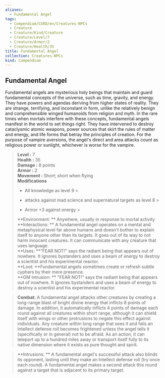 ```yaml
---
aliases:
  - Fundamental Angel
tags:
  - Compendium/CSRD/en/Creatures-NPCs
  - Creature
  - Creature/Kind/Creature
  - Creature/Level/7
  - Creature/Armor/2
  - Creature/Health/35
title: Fundamental Angel
collection: Creatures-NPCs
kind: Compendium
---
```

## Fundamental Angel  
Fundamental angels are mysterious holy beings that maintain and guard fundamental concepts of the universe, such as time, gravity, and energy. They have powers and agendas deriving from higher states of reality. They are strange, terrifying, and inconstant in form, unlike the relatively benign and comprehensible winged humanoids from religion and myth.
In the rare times when mortals interfere with these concepts, fundamental angels manifest in the world to set things right. They have intervened to destroy cataclysmic atomic weapons, power sources that skirt the rules of matter and energy, and life forms that betray the principles of creation.
For the purpose of vampire aversions, the angel's direct and area attacks count as religious power or sunlight, whichever is worse for the vampire.  

  
> **Level :** 7  
> **Health :** 35  
> **Damage :** 8 points  
> **Armor :** 2  
> **Movement :** Short; short when flying  
> **Modifications**  
>- All knowledge as level 9 >
>  
>- attacks against mad science and supernatural targets as level 8 >
>  
>- Armor +3 against energy >
>  
> **Environment: ** Anywhere, usually in response to mortal activity  
> **Interactions: ** A fundamental angel operates on a mental and metaphysical level far above humans and doesn't bother to explain itself to anyone other than its targets. It goes out of its way to not harm innocent creatures. It can communicate with any creature that uses language.  
> **Uses: **"FEAR NOT!" says the radiant being that appears out of nowhere. It ignores bystanders and uses a beam of energy to destroy a scientist and his experimental reactor.  
> **Loot: **Fundamental angels sometimes create or refresh subtle cyphers by their mere presence.  
> **GM Intrusion: ** "FEAR NOT!" says the radiant being that appears out of nowhere. It ignores bystanders and uses a beam of energy to destroy a scientist and his experimental reactor.  

> **Combat:** 
> A fundamental angel attacks other creatures by creating a long-range blast of bright divine energy that inflicts 8 points of damage. In addition, it automatically inflicts 4 points of damage each round against all creatures within short range, although it can shield itself with wings or other protrusions to negate this effect against individuals.
Any creature within long range that sees it and fails an Intellect defense roll becomes frightened unless the angel tells it (specifically or in general) not to be afraid.
As an action, it can teleport up to a hundred miles away or transport itself fully to its native dimension where it exists as pure thought and spirit.  
  

> **Intrusions: ** 
> A fundamental angel's successful attack also blinds its opponent, lasting until they make an Intellect defense roll (try once each round). A fundamental angel makes a second attack this round against a target that is adjacent to its primary target.  

